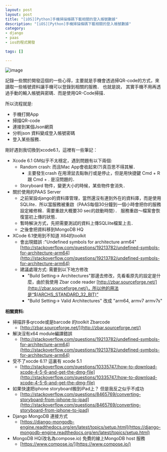 ```yaml
---
layout: post
layout: post
title: "[iOS][Python]手機掃描條碼下載相關的登入帳號數據"
description: "[iOS][Python]手機掃描條碼下載相關的登入帳號數據"
category: 
- django
- paas
- ios的程式開發

tags: []

---
```


![image](https://www.python.org/static/img/python-logo.png)

記錄一些關於開發這個的一些心得，主要就是手機會透過掃QR-code的方式，來讀取一些帳號資料讓手機可以登錄到相關的服務．
也就是說， 其實手機不用再透過手動的輸入帳號與密碼．而是使用QR-Code掃描．

所以流程就是:

- 手機打開App
- 掃描QR-code
- 連接到某個Json網頁
- 分析json 資料變成登入帳號密碼
- 登入某些服務．

 
剛好遇到我切換到xcode6.1，這裡有一些筆記：

- Xcode 6.1 GM似乎不太穩定，遇到問題有以下兩個:
    - Random crash: 而且Mac App會收起來(?)真百思不得其解．
        - 主要發生crash 在用滑鼠去點執行或是停止，但是用快捷鍵 Cmd + R 跟 Cmd + . 是沒問題的．
    - Storyboard 物件，變更大小的時候，某些物件會消失．
- 關於使用的PAAS Server
    - 之前架設django的資料庫管理，當然還沒有連到外在的資料庫，而是使用SQLlite．所以當服務被重啟（PAAS每個30分鐘到一個小時會把你的服務設定維修棉．需要重啟大概要30 sec的啟動時間）． 服務重啟～檔案會恢復當初上傳的狀態．
    - 暫時解決方式，先把需要測試的資料上傳SQLlite檔案上去．
    - 之後會把資料移到MongoDB HQ
- XCode 6.1使用到不知道 X64的toolkit
    - 會出現錯誤 :"Undefined symbols for architecture arm64" [http://stackoverflow.com/questions/19213782/undefined-symbols-for-architecture-arm64](http://stackoverflow.com/questions/19213782/undefined-symbols-for-architecture-arm64)
    - 建議處理方式: 需要到以下地方修改
        - "Build Setting-> Architectures"那邊去修改，先看看原先的設定是什麼，由於我使用 Zbar code reader [http://zbar.sourceforge.net/](http://zbar.sourceforge.net/)，所以他的用法是“$(ARCHS_STANDARD_32_BIT)”
        - "Build Setting-> Valid Architectures" 改成 "arm64, armv7 armv7s"
    
    
**相關資料:**              

- 掃描許多qrcode或是barcode 的toolkit  Zbarcode
    -  [http://zbar.sourceforge.net/](http://zbar.sourceforge.net/)
- 解決沒有x64 module編譯錯誤
    - [http://stackoverflow.com/questions/19213782/undefined-symbols-for-architecture-arm64](http://stackoverflow.com/questions/19213782/undefined-symbols-for-architecture-arm64)
- 受不了xocde 6.1? 這裏有 xcode 5.1
    - [http://stackoverflow.com/questions/10335747/how-to-download-xcode-4-5-6-and-get-the-dmg-file](http://stackoverflow.com/questions/10335747/how-to-download-xcode-4-5-6-and-get-the-dmg-file)          
- 如果快速把iphone storyboard搬到iPad上？ 但是我反之似乎不成功
    - [http://stackoverflow.com/questions/8465769/converting-storyboard-from-iphone-to-ipad](http://stackoverflow.com/questions/8465769/converting-storyboard-from-iphone-to-ipad)
- Django MongoDB 連接方式
    - [https://django-mongodb-engine.readthedocs.org/en/latest/topics/setup.html](https://django-mongodb-engine.readthedocs.org/en/latest/topics/setup.html)
- MongoDB HQ(改名為compose.io) 免費的線上MongoDB host 服務
    - [https://www.compose.io/](https://www.compose.io/)               


